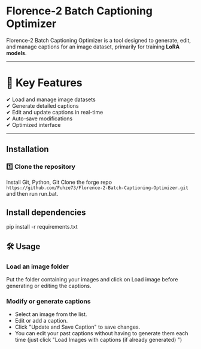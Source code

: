 # Florence-2 Batch Captioning Optimizer

Florence-2 Batch Captioning Optimizer is a tool designed to generate, edit, and manage captions for an image dataset, primarily for training **LoRA models**.  

---

# 📌 Key Features

✔ Load and manage image datasets  
✔ Generate detailed captions  
✔ Edit and update captions in real-time  
✔ Auto-save modifications  
✔ Optimized interface  

---

##  Installation

### 1️⃣ Clone the repository

Install Git, Python, Git Clone the forge repo `https://github.com/Fuhze73/Florence-2-Batch-Captioning-Optimizer.git` and then run run.bat.

## Install dependencies


pip install -r requirements.txt


## 🛠 Usage

### Load an image folder

Put the folder containing your images and click on Load image before generating or editing the captions.

### Modify or generate captions

- Select an image from the list.
- Edit or add a caption.
- Click "Update and Save Caption" to save changes.
- You can edit your past captions without having to generate them each time (just click "Load Images with captions (if already generated) ")



